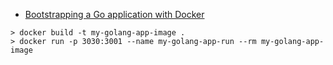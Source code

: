 - [Bootstrapping a Go application with Docker](https://medium.com/@rrgarciach/bootstrapping-a-go-application-with-docker-47f1d9071a2a)

```
> docker build -t my-golang-app-image .
> docker run -p 3030:3001 --name my-golang-app-run --rm my-golang-app-image
```